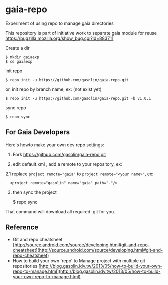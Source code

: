 gaia-repo
=================

Experiment of using repo to manage gaia directories

This repository is part of initiative work to separate gaia module for reuse
https://bugzilla.mozilla.org/show_bug.cgi?id=883711

Create a dir

    $ mkdir gaiaexp
    $ cd gaiaexp

init repo

    $ repo init -u https://github.com/gasolin/gaia-repo.git

or, init repo by branch name, ex: (not exist yet)

    $ repo init -u https://github.com/gasolin/gaia-repo.git -b v1.0.1


sync repo

    $ repo sync



## For Gaia Developers

Here's howto make your own dev repo settings:

1. Fork https://github.com/gasolin/gaia-repo.git
2. edit default.xml , add a remote to your repository, ex:

     <remote name="gasolin" fetch="https://github.com/gasolin/"/>

  2.1 replace `project remote="gaia"` to `project remote="<your name>"`, ex:

      <project remote="gasolin" name="gaia" path="."/>


3. then sync the project

    $ repo sync


That command will download all required .git for you.

## Reference

* Git and repo cheatsheet [http://source.android.com/source/developing.html#git-and-repo-cheatsheet](http://source.android.com/source/developing.html#git-and-repo-cheatsheet)
* How to build your own 'repo' to Manage project with multiple git repositories  [http://blog.gasolin.idv.tw/2013/05/how-to-build-your-own-repo-to-manage.html](http://blog.gasolin.idv.tw/2013/05/how-to-build-your-own-repo-to-manage.html)